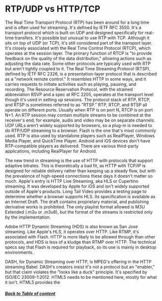 # RTP/UDP vs HTTP/TCP

The Real Time Transport Protocol (RTP) has been around for a long time and is often used for streaming. It's defined by IETF RFC 3550. It's a transport protocol which is built on UDP and designed specifically for real-time transfers. It's possible but unusual to use RTP with TCP. Although it sits on top of UDP (or TCP), it's still considered part of the transport layer. It's closely associated with the Real Time Control Protocol (RTCP), which operates at the session layer. The primary function of RTCP is "to provide feedback on the quality of the data distribution," allowing actions such as adjusting the data rate.
Some other protocols are typically used with RTP but aren't tightly coupled to it. The Real Time Streaming Protocol (RTSP), defined by IETF RFC 2326, is a presentation-layer protocol that is described as a "network remote control." It resembles HTTP in some ways, and it carries requests to initiate activities such as playing, pausing, and recording. The Resource Reservation Protocol, with the strained abbreviation RSVP and a spec at RFC 2205, operates at the transport level though it's used in setting up sessions. The protocol stack of RTP, RTCP, and RTSP is sometimes referred to as "RTSP."
RTP, RTCP, and RTSP all operate on different ports. Usually when RTP is on port N, RTCP is on port N+1.
An RTP session may contain multiple streams to be combined at the receiver's end; for example, audio and video may be on separate channels.
UDP URLs aren't widely supported by browsers, so a plug-in is needed to do RTP/UDP streaming to a browser. Flash is the one that's most commonly used. RTP is also used by standalone players such as RealPlayer, Windows Media Player, and QuickTime Player.
Android and iOS devices don't have RTP-compatible players as delivered. There are various third-party applications, including RealPlayer for Android.

The new trend in streaming is the use of HTTP with protocols that support adaptive bitrates. This is theoretically a bad fit, as HTTP with TCP/IP is designed for reliable delivery rather than keeping up a steady flow, but with the prevalence of high-speed connections these days it doesn't matter so much. Apple's entry is HTTP Live Streaming, aka HLS or Cupertino streaming. It was developed by Apple for iOS and isn't widely supported outside of Apple's products. Long Tail Video provides a testing page to determine whether a browser supports HLS. Its specification is available as an Internet Draft. The draft contains proprietary material, and publishing derivative works is prohibited.
The only playlist format allowed is M3U Extended (.m3u or .m3u8), but the format of the streams is restricted only by the implementation.

Adobe HTTP Dynamic Streaming (HDS) is also known as San Jose streaming. Like Apple's HLS, it operates over HTTP. Like RTMP, it's associated with Flash. HTTP is more likely to be allowed through than other protocols, and HDS is less of a kludge than RTMP over HTTP. The technical specs say that Flash is required for playback, so its use is mainly in desktop environments.

DASH, for Dynamic Streaming over HTTP, is MPEG's offering in the HTTP streaming Babel. DASH's creators insist it's not a protocol but an "enabler," but that claim violates the "looks like a duck" principle. It's specified by ISO/IEC 23009-1:2012.
HTML5 needs to be mentioned here, mostly for what it isn't. HTML5 provides the <audio> and <video> tags, along with DOM properties that allow JavaScript to control the playing of the content that these elements specify. This is an application-layer protocol only, with no definition of the lower layers. HTML5 implementations can specify formats, which they process. The server is expected to download the content progressively, and it will keep downloading it completely even if paused, unless the browser completely eliminates the element. The Web Audio API allows detailed programmatic control of playback.
##### [Back to Table of content](README.md)
